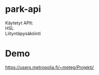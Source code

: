 # park-api
Käytetyt APIt:  
HSL  
Liityntäpysäköinti
  
# Demo
https://users.metropolia.fi/~meteg/Projekti/
